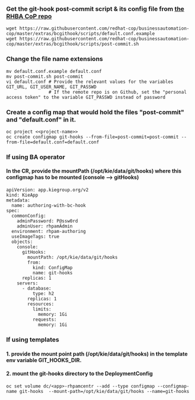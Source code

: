 ### Get the git-hook post-commit script & its config file from [the RHBA CoP repo](https://github.com/redhat-cop/businessautomation-cop/tree/master/extras/bcgithook/scripts)
```
wget https://raw.githubusercontent.com/redhat-cop/businessautomation-cop/master/extras/bcgithook/scripts/default.conf.example
wget https://raw.githubusercontent.com/redhat-cop/businessautomation-cop/master/extras/bcgithook/scripts/post-commit.sh
```

### Change the file name extensions
```
mv default.conf.example default.conf
mv post-commit.sh post-commit
vi default.conf # Provide the relevant values for the variables GIT_URL, GIT_USER_NAME, GIT_PASSWD
                # If the remote repo is on Github, set the "personal access token" to the variable GIT_PASSWD instead of password
```

### Create a config map that would hold the files "post-commit" and "default.conf" in it. 
```
oc project <<project-name>>
oc create configmap git-hooks --from-file=post-commit=post-commit --from-file=default.conf=default.conf
```

### If using BA operator 
#### In the CR, provide the mountPath (/opt/kie/data/git/hooks) where this configmap has to be mounted (console --> gitHooks)
```
apiVersion: app.kiegroup.org/v2
kind: KieApp
metadata:
  name: authoring-with-bc-hook
spec:
  commonConfig:
    adminPassword: P@ssw0rd
    adminUser: rhpamAdmin
  environment: rhpam-authoring
  useImageTags: true
  objects:
    console:
      gitHooks:
        mountPath: /opt/kie/data/git/hooks
        from:
          kind: ConfigMap
          name: git-hooks
      replicas: 1
    servers:
      - database:
          type: h2
        replicas: 1
        resources:
          limits:
            memory: 1Gi
          requests:
            memory: 1Gi
```


### If using templates
#### 1. provide the mount point path (/opt/kie/data/git/hooks) in the template env variable GIT_HOOKS_DIR. 
#### 2. mount the git-hooks directory to the DeploymentConfig
```
oc set volume dc/<app>-rhpamcentr --add --type configmap --configmap-name git-hooks  --mount-path=/opt/kie/data/git/hooks --name=git-hooks
```

